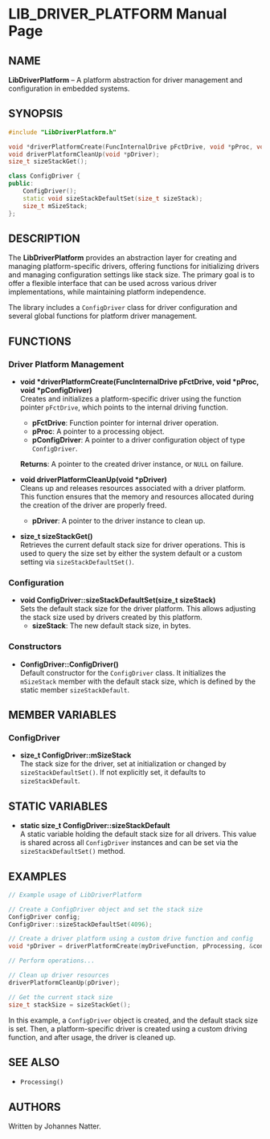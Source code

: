
# LIB_DRIVER_PLATFORM Manual Page

## NAME
**LibDriverPlatform** – A platform abstraction for driver management and configuration in embedded systems.

## SYNOPSIS
```cpp
#include "LibDriverPlatform.h"

void *driverPlatformCreate(FuncInternalDrive pFctDrive, void *pProc, void *pConfigDriver);
void driverPlatformCleanUp(void *pDriver);
size_t sizeStackGet();

class ConfigDriver {
public:
    ConfigDriver();
    static void sizeStackDefaultSet(size_t sizeStack);
    size_t mSizeStack;
};
```

## DESCRIPTION
The **LibDriverPlatform** provides an abstraction layer for creating and managing platform-specific drivers, offering functions for initializing drivers and managing configuration settings like stack size. The primary goal is to offer a flexible interface that can be used across various driver implementations, while maintaining platform independence.

The library includes a `ConfigDriver` class for driver configuration and several global functions for platform driver management.

## FUNCTIONS

### Driver Platform Management

- **void \*driverPlatformCreate(FuncInternalDrive pFctDrive, void \*pProc, void \*pConfigDriver)**  
  Creates and initializes a platform-specific driver using the function pointer `pFctDrive`, which points to the internal driving function.  
  - **pFctDrive**: Function pointer for internal driver operation.
  - **pProc**: A pointer to a processing object.
  - **pConfigDriver**: A pointer to a driver configuration object of type `ConfigDriver`.
  
  **Returns**: A pointer to the created driver instance, or `NULL` on failure.

- **void driverPlatformCleanUp(void \*pDriver)**  
  Cleans up and releases resources associated with a driver platform. This function ensures that the memory and resources allocated during the creation of the driver are properly freed.
  - **pDriver**: A pointer to the driver instance to clean up.

- **size_t sizeStackGet()**  
  Retrieves the current default stack size for driver operations. This is used to query the size set by either the system default or a custom setting via `sizeStackDefaultSet()`.

### Configuration

- **void ConfigDriver::sizeStackDefaultSet(size_t sizeStack)**  
  Sets the default stack size for the driver platform. This allows adjusting the stack size used by drivers created by this platform.
  - **sizeStack**: The new default stack size, in bytes.

### Constructors

- **ConfigDriver::ConfigDriver()**  
  Default constructor for the `ConfigDriver` class. It initializes the `mSizeStack` member with the default stack size, which is defined by the static member `sizeStackDefault`.

## MEMBER VARIABLES

### ConfigDriver

- **size_t ConfigDriver::mSizeStack**  
  The stack size for the driver, set at initialization or changed by `sizeStackDefaultSet()`. If not explicitly set, it defaults to `sizeStackDefault`.

## STATIC VARIABLES

- **static size_t ConfigDriver::sizeStackDefault**  
  A static variable holding the default stack size for all drivers. This value is shared across all `ConfigDriver` instances and can be set via the `sizeStackDefaultSet()` method.

## EXAMPLES
```cpp
// Example usage of LibDriverPlatform

// Create a ConfigDriver object and set the stack size
ConfigDriver config;
ConfigDriver::sizeStackDefaultSet(4096);

// Create a driver platform using a custom drive function and config
void *pDriver = driverPlatformCreate(myDriveFunction, pProcessing, &config);

// Perform operations...

// Clean up driver resources
driverPlatformCleanUp(pDriver);

// Get the current stack size
size_t stackSize = sizeStackGet();
```
In this example, a `ConfigDriver` object is created, and the default stack size is set. Then, a platform-specific driver is created using a custom driving function, and after usage, the driver is cleaned up.

## SEE ALSO
- `Processing()`

## AUTHORS
Written by Johannes Natter.


